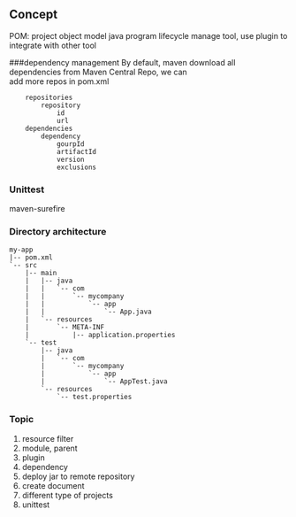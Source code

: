 ## Concept
POM: project object model
java program lifecycle manage tool, use plugin to integrate with other tool

###dependency management
By default, maven download all dependencies from Maven Central Repo, we can   
add more repos in pom.xml
  
```
    repositories
        repository
            id
            url
    dependencies 
        dependency
            gourpId
            artifactId
            version
            exclusions
```            

### Unittest
maven-surefire



### Directory architecture
```
my-app
|-- pom.xml
`-- src
    |-- main
    |   |-- java
    |   |   `-- com
    |   |       `-- mycompany
    |   |           `-- app
    |   |               `-- App.java
    |   `-- resources
    |       `-- META-INF
    |           |-- application.properties
    `-- test
        |-- java
        |   `-- com
        |       `-- mycompany
        |           `-- app
        |               `-- AppTest.java
        `-- resources
            `-- test.properties
```

### Topic
1. resource filter
2. module, parent
3. plugin 
4. dependency
5. deploy jar to remote repository
6. create document 
7. different type of projects
8. unittest
